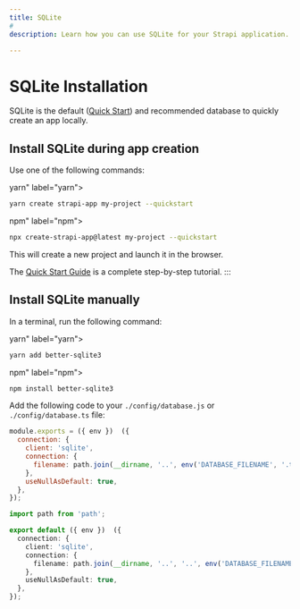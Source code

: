 ```yaml
---
title: SQLite
# 
description: Learn how you can use SQLite for your Strapi application.

---
```


# SQLite Installation

SQLite is the default ([Quick Start](/dev-docs/quick-start.md)) and recommended database to quickly create an app locally.

## Install SQLite during app creation

Use one of the following commands:



yarn" label="yarn">

```bash
yarn create strapi-app my-project --quickstart
```



npm" label="npm">

```bash
npx create-strapi-app@latest my-project --quickstart
```





This will create a new project and launch it in the browser.


The [Quick Start Guide](/dev-docs/quick-start.md) is a complete step-by-step tutorial.
:::

## Install SQLite manually

In a terminal, run the following command:



yarn" label="yarn">

```bash
yarn add better-sqlite3
```



npm" label="npm">

```bash
npm install better-sqlite3
```





Add the following code to your `./config/database.js` or `./config/database.ts` file:





```js title="./config/database.js"
module.exports = ({ env })  ({
  connection: {
    client: 'sqlite',
    connection: {
      filename: path.join(__dirname, '..', env('DATABASE_FILENAME', '.tmp/data.db')),
    },
    useNullAsDefault: true,
  },
});
```





```ts title="./config/database.ts"
import path from 'path';

export default ({ env })  ({
  connection: {
    client: 'sqlite',
    connection: {
      filename: path.join(__dirname, '..', '..', env('DATABASE_FILENAME', '.tmp/data.db')),
    },
    useNullAsDefault: true,
  },
});
```





